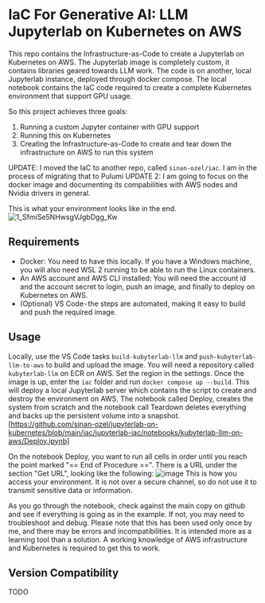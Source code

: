 # IaC For Generative AI: LLM Jupyterlab on Kubernetes on AWS

This repo contains the Infrastructure-as-Code to create a Jupyterlab on Kubernetes on AWS.
The Jupyterlab image is completely custom, it contains libraries geared towards LLM work.
The code is on another, local Jupyterlab instance, deployed through docker compose.
The local notebook contains the IaC code required to create a complete Kubernetes environment that support GPU usage.

So this project achieves three goals:

1. Running a custom Jupyter container with GPU support
1. Running this on Kubernetes
1. Creating the Infrastructure-as-Code to create and tear down the infrastructure on AWS to run this system

UPDATE: I moved the IaC to another repo, called `sinan-ozel/iac`. I am in the process of migrating that to Pulumi
UPDATE 2: I am going to focus on the docker image and documenting its compabilities with AWS nodes and Nvidia drivers in general.

This is what your environment looks like in the end.
![1_SfmiSe5NHwsgVJgbDgg_Kw](https://github.com/user-attachments/assets/3566e9a5-30e6-4871-80b3-e527cd72a1c4)


## Requirements

* Docker: You need to have this locally. If you have a Windows machine, you will also need WSL 2 running to be able to run the Linux containers.
* An AWS account and AWS CLI installed: You will need the account id and the account secret to login, push an image, and finally to deploy on Kubernetes on AWS.
* (Optional) VS Code - the steps are automated, making it easy to build and push the required image.

## Usage

Locally, use the VS Code tasks `build-kubyterlab-llm` and `push-kubyterlab-llm-to-aws` to build and upload the image.
You will need a repository called `kubyterlab-llm` on ECR on AWS. Set the region in the settings.
Once the image is up, enter the `iac` folder and run `docker compose up --build`.
This will deploy a local Jupyterlab server which contains the script to create and destroy the environment on AWS.
The notebook called Deploy, creates the system from scratch and the notebook call Teardown deletes everything and backs up the persistent volume into a snapshot.
[https://github.com/sinan-ozel/jupyterlab-on-kubernetes/blob/main/iac/jupyterlab-iac/notebooks/kubyterlab-llm-on-aws/Deploy.ipynb]

On the notebook Deploy, you want to run all cells in order until you reach the point marked "== End of Procedure ==".
There is a URL under the section "Get URL", looking like the following:
![image](https://github.com/user-attachments/assets/e23c2743-2747-42b6-8975-e9f9ee040de0)
This is how you access your environment. It is not over a secure channel, so do not use it to transmit sensitive data or information.

As you go through the notebook, check against the main copy on github and see if everything is going as in the example.
If not, you may need to troubleshoot and debug.
Please note that this has been used only once by me, and there may be errors and incompatibilities.
It is intended more as a learning tool than a solution.
A working knowledge of AWS infrastructure and Kubernetes is required to get this to work.

## Version Compatibility

TODO
